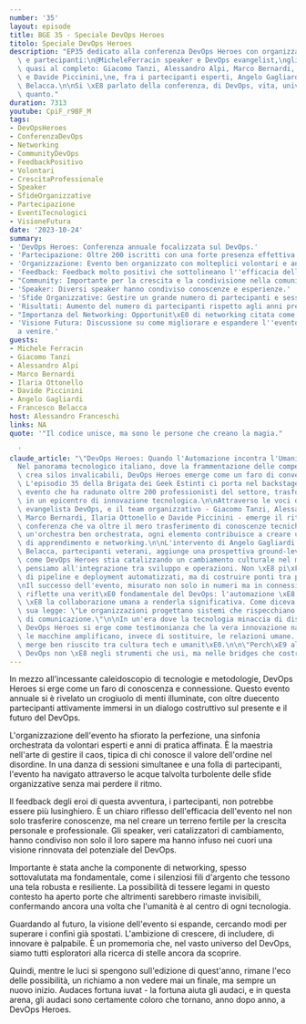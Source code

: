 ```yaml
---
number: '35'
layout: episode
title: BGE 35 - Speciale DevOps Heroes
titolo: Speciale DevOps Heroes
description: "EP35 dedicato alla conferenza DevOps Heroes con organizzatori, speaker\
  \ e partecipanti:\n@MicheleFerracin speaker e DevOps evangelist,\ngli organizzatori\
  \ quasi al completo: Giacomo Tanzi, Alessandro Alpi, Marco Bernardi, Ilaria Ottonello\
  \ e Davide Piccinini,\ne, fra i partecipanti esperti, Angelo Gagliardi e Francesco\
  \ Belacca.\n\nSi \xE8 parlato della conferenza, di DevOps, vita, universo e tutto\
  \ quanto."
duration: 7313
youtube: CpiF_r9BF_M
tags:
- DevOpsHeroes
- ConferenzaDevOps
- Networking
- CommunityDevOps
- FeedbackPositivo
- Volontari
- CrescitaProfessionale
- Speaker
- SfideOrganizzative
- Partecipazione
- EventiTecnologici
- VisioneFutura
date: '2023-10-24'
summary:
- 'DevOps Heroes: Conferenza annuale focalizzata sul DevOps.'
- 'Partecipazione: Oltre 200 iscritti con una forte presenza effettiva.'
- 'Organizzazione: Evento ben organizzato con molteplici volontari e anni di esperienza.'
- 'Feedback: Feedback molto positivi che sottolineano l''efficacia dell''evento.'
- "Community: Importante per la crescita e la condivisione nella comunit\xE0 DevOps."
- 'Speaker: Diversi speaker hanno condiviso conoscenze e esperienze.'
- 'Sfide Organizzative: Gestire un grande numero di partecipanti e sessioni simultanee.'
- 'Risultati: Aumento del numero di partecipanti rispetto agli anni precedenti.'
- "Importanza del Networking: Opportunit\xE0 di networking citata come cruciale."
- 'Visione Futura: Discussione su come migliorare e espandere l''evento negli anni
  a venire.'
guests:
- Michele Ferracin
- Giacomo Tanzi
- Alessandro Alpi
- Marco Bernardi
- Ilaria Ottonello
- Davide Piccinini
- Angelo Gagliardi
- Francesco Belacca
host: Alessandro Franceschi
links: NA
quote: '"Il codice unisce, ma sono le persone che creano la magia."

  '
claude_article: "\"DevOps Heroes: Quando l'Automazione incontra l'Umanit\xE0\"\n\n\
  Nel panorama tecnologico italiano, dove la frammentazione delle competenze spesso\
  \ crea silos invalicabili, DevOps Heroes emerge come un faro di convergenza tecno-culturale.\
  \ L'episodio 35 della Brigata dei Geek Estinti ci porta nel backstage di questo\
  \ evento che ha radunato oltre 200 professionisti del settore, trasformando Parma\
  \ in un epicentro di innovazione tecnologica.\n\nAttraverso le voci di Michele Ferracin,\
  \ evangelista DevOps, e il team organizzativo - Giacomo Tanzi, Alessandro Alpi,\
  \ Marco Bernardi, Ilaria Ottonello e Davide Piccinini - emerge il ritratto di una\
  \ conferenza che va oltre il mero trasferimento di conoscenze tecniche. Come in\
  \ un'orchestra ben orchestrata, ogni elemento contribuisce a creare una sinfonia\
  \ di apprendimento e networking.\n\nL'intervento di Angelo Gagliardi e Francesco\
  \ Belacca, partecipanti veterani, aggiunge una prospettiva ground-level che rivela\
  \ come DevOps Heroes stia catalizzando un cambiamento culturale nel modo in cui\
  \ pensiamo all'integrazione tra sviluppo e operazioni. Non \xE8 pi\xF9 solo questione\
  \ di pipeline e deployment automatizzati, ma di costruire ponti tra persone e tecnologie.\n\
  \nIl successo dell'evento, misurato non solo in numeri ma in connessioni umane create,\
  \ riflette una verit\xE0 fondamentale del DevOps: l'automazione \xE8 potente, ma\
  \ \xE8 la collaborazione umana a renderla significativa. Come diceva Conway nella\
  \ sua legge: \"Le organizzazioni progettano sistemi che rispecchiano le loro strutture\
  \ di comunicazione.\"\n\nIn un'era dove la tecnologia minaccia di disconnetterci,\
  \ DevOps Heroes si erge come testimonianza che la vera innovazione nasce quando\
  \ le macchine amplificano, invece di sostituire, le relazioni umane. Come un git\
  \ merge ben riuscito tra cultura tech e umanit\xE0.\n\n\"Perch\xE9 alla fine, il\
  \ DevOps non \xE8 negli strumenti che usi, ma nelle bridges che costruisci.\"\n"
---
```

In mezzo all'incessante caleidoscopio di tecnologie e metodologie, DevOps Heroes si erge come un faro di conoscenza e connessione. Questo evento annuale si è rivelato un crogiuolo di menti illuminate, con oltre duecento partecipanti attivamente immersi in un dialogo costruttivo sul presente e il futuro del DevOps.

L'organizzazione dell'evento ha sfiorato la perfezione, una sinfonia orchestrata da volontari esperti e anni di pratica affinata. È la maestria nell'arte di gestire il caos, tipica di chi conosce il valore dell'ordine nel disordine. In una danza di sessioni simultanee e una folla di partecipanti, l'evento ha navigato attraverso le acque talvolta turbolente delle sfide organizzative senza mai perdere il ritmo.

Il feedback degli eroi di questa avventura, i partecipanti, non potrebbe essere più lusinghiero. È un chiaro riflesso dell'efficacia dell'evento nel non solo trasferire conoscenze, ma nel creare un terreno fertile per la crescita personale e professionale. Gli speaker, veri catalizzatori di cambiamento, hanno condiviso non solo il loro sapere ma hanno infuso nei cuori una visione rinnovata del potenziale del DevOps.

Importante è stata anche la componente di networking, spesso sottovalutata ma fondamentale, come i silenziosi fili d'argento che tessono una tela robusta e resiliente. La possibilità di tessere legami in questo contesto ha aperto porte che altrimenti sarebbero rimaste invisibili, confermando ancora una volta che l'umanità è al centro di ogni tecnologia.

Guardando al futuro, la visione dell'evento si espande, cercando modi per superare i confini già spostati. L'ambizione di crescere, di includere, di innovare è palpabile. È un promemoria che, nel vasto universo del DevOps, siamo tutti esploratori alla ricerca di stelle ancora da scoprire.

Quindi, mentre le luci si spengono sull'edizione di quest'anno, rimane l'eco delle possibilità, un richiamo a non vedere mai un finale, ma sempre un nuovo inizio. Audaces fortuna iuvat - la fortuna aiuta gli audaci, e in questa arena, gli audaci sono certamente coloro che tornano, anno dopo anno, a DevOps Heroes.